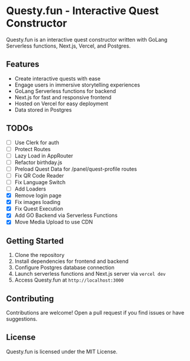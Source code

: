 # Questy.fun - Interactive Quest Constructor

Questy.fun is an interactive quest constructor written with GoLang Serverless functions, Next.js, Vercel, and Postgres.

## Features

- Create interactive quests with ease
- Engage users in immersive storytelling experiences
- GoLang Serverless functions for backend
- Next.js for fast and responsive frontend
- Hosted on Vercel for easy deployment
- Data stored in Postgres

## TODOs

- [ ] Use Clerk for auth
- [ ] Protect Routes
- [ ] Lazy Load in AppRouter
- [ ] Refactor birthday.js
- [ ] Preload Quest Data for /panel/quest-profile routes
- [ ] Fix QR Code Reader
- [ ] Fix Language Switch
- [ ] Add Loaders
- [x] Remove login page
- [x] Fix images loading
- [x] Fix Quest Execution
- [x] Add GO Backend via Serverless Functions
- [x] Move Media Upload to use CDN

## Getting Started

1. Clone the repository
2. Install dependencies for frontend and backend
3. Configure Postgres database connection
4. Launch serverless functions and Next.js server via ```vercel dev```
5. Access Questy.fun at `http://localhost:3000`

## Contributing

Contributions are welcome! Open a pull request if you find issues or have suggestions.

## License

Questy.fun is licensed under the MIT License.
